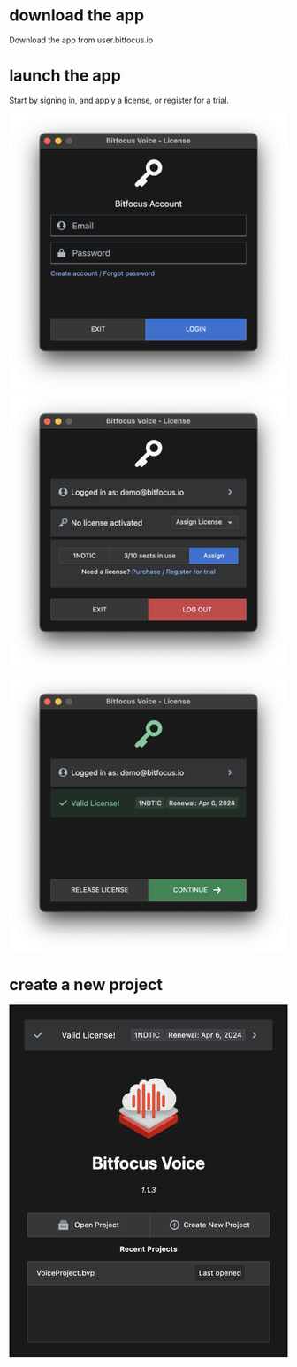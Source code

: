 # download the app

Download the app from user.bitfocus.io

# launch the app

Start by signing in, and apply a license, or register for a trial.

![Log in](../../manualscreenshots/license-1.png "Log in")
![Assign license](../../manualscreenshots/license-2.png "Assign License")
![Success](../../manualscreenshots/license-3.png "Success")

# create a new project

![Launcher](../../generated/screenshots/projectNavigator-1.png?raw=true "Launcher")
